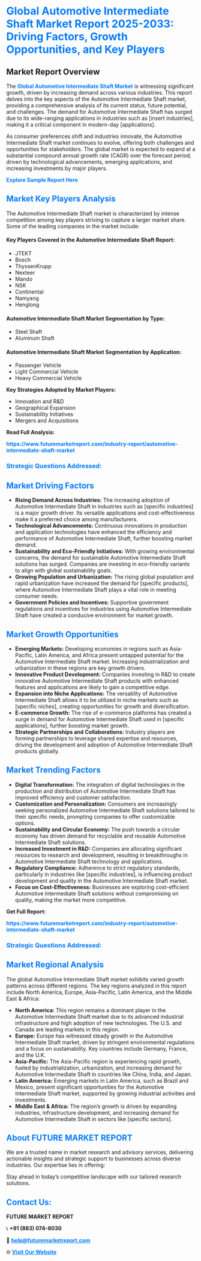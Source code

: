 <h1 style="color: #007BFF;">Global Automotive Intermediate Shaft Market Report 2025-2033: Driving Factors, Growth Opportunities, and Key Players</h1>

<section id="overview">
<h2>Market Report Overview</h2>
<p>The <a href="https://www.futuremarketreport.com/industry-report/automotive-intermediate-shaft-market" style="color: #007BFF; text-decoration: none;"><strong>Global Automotive Intermediate Shaft Market</strong></a> is witnessing significant growth, driven by increasing demand across various industries. This report delves into the key aspects of the Automotive Intermediate Shaft market, providing a comprehensive analysis of its current status, future potential, and challenges. The demand for Automotive Intermediate Shaft has surged due to its wide-ranging applications in industries such as [insert industries], making it a critical component in modern-day [applications].</p>
<p>As consumer preferences shift and industries innovate, the Automotive Intermediate Shaft market continues to evolve, offering both challenges and opportunities for stakeholders. The global market is expected to expand at a substantial compound annual growth rate (CAGR) over the forecast period, driven by technological advancements, emerging applications, and increasing investments by major players.</p>
</section>

<section id="overview">
<p><a href="https://www.futuremarketreport.com/request-sample/reportId=89774" style="color: #007BFF; text-decoration: none;"><strong>Explore Sample Report Here</strong></a></p>
</section>

<section id="key-players">
<h2 style="color: #007BFF;">Market Key Players Analysis</h2>
<p>The Automotive Intermediate Shaft market is characterized by intense competition among key players striving to capture a larger market share. Some of the leading companies in the market include:</p>
<h4>Key Players Covered in the Automotive Intermediate Shaft Report:</h4>
<ul><li>JTEKT</li><li>Bosch</li><li>ThyssenKrupp</li><li>Nexteer</li><li>Mando</li><li>NSK</li><li>Continental</li><li>Namyang</li><li>Henglong</li></ul>
<h4>Automotive Intermediate Shaft Market Segmentation by Type:</h4>
<ul><li>Steel Shaft</li><li>Aluminum Shaft</li></ul>

<h4>Automotive Intermediate Shaft Market Segmentation by Application:</h4>
<ul><li>Passenger Vehicle</li><li>Light Commercial Vehicle</li><li>Heavy Commercial Vehicle</li></ul>
<p><strong>Key Strategies Adopted by Market Players:</strong></p>
<ul>
<li>Innovation and R&D</li>
<li>Geographical Expansion</li>
<li>Sustainability Initiatives</li>
<li>Mergers and Acquisitions</li>
</ul>
</section>

<section>
<p><strong>Read Full Analysis: </strong></p><a href="https://www.futuremarketreport.com/industry-report/automotive-intermediate-shaft-market" style="color: #007BFF; text-decoration: none;"><strong>https://www.futuremarketreport.com/industry-report/automotive-intermediate-shaft-market</strong></a>
<h3 style="color: #007BFF;">Strategic Questions Addressed:</h3>
</section>

<section id="driving-factors">
<h2 style="color: #007BFF;">Market Driving Factors</h2>
<ul>
<li><strong>Rising Demand Across Industries:</strong> The increasing adoption of Automotive Intermediate Shaft in industries such as [specific industries] is a major growth driver. Its versatile applications and cost-effectiveness make it a preferred choice among manufacturers.</li>
<li><strong>Technological Advancements:</strong> Continuous innovations in production and application technologies have enhanced the efficiency and performance of Automotive Intermediate Shaft, further boosting market demand.</li>
<li><strong>Sustainability and Eco-Friendly Initiatives:</strong> With growing environmental concerns, the demand for sustainable Automotive Intermediate Shaft solutions has surged. Companies are investing in eco-friendly variants to align with global sustainability goals.</li>
<li><strong>Growing Population and Urbanization:</strong> The rising global population and rapid urbanization have increased the demand for [specific products], where Automotive Intermediate Shaft plays a vital role in meeting consumer needs.</li>
<li><strong>Government Policies and Incentives:</strong> Supportive government regulations and incentives for industries using Automotive Intermediate Shaft have created a conducive environment for market growth.</li>
</ul>
</section>

<section id="growth-opportunities">
<h2 style="color: #007BFF;">Market Growth Opportunities</h2>
<ul>
<li><strong>Emerging Markets:</strong> Developing economies in regions such as Asia-Pacific, Latin America, and Africa present untapped potential for the Automotive Intermediate Shaft market. Increasing industrialization and urbanization in these regions are key growth drivers.</li>
<li><strong>Innovative Product Development:</strong> Companies investing in R&D to create innovative Automotive Intermediate Shaft products with enhanced features and applications are likely to gain a competitive edge.</li>
<li><strong>Expansion into Niche Applications:</strong> The versatility of Automotive Intermediate Shaft allows it to be utilized in niche markets such as [specific niches], creating opportunities for growth and diversification.</li>
<li><strong>E-commerce Growth:</strong> The rise of e-commerce platforms has created a surge in demand for Automotive Intermediate Shaft used in [specific applications], further boosting market growth.</li>
<li><strong>Strategic Partnerships and Collaborations:</strong> Industry players are forming partnerships to leverage shared expertise and resources, driving the development and adoption of Automotive Intermediate Shaft products globally.</li>
</ul>
</section>

<section id="trending-factors">
<h2 style="color: #007BFF;">Market Trending Factors</h2>
<ul>
<li><strong>Digital Transformation:</strong> The integration of digital technologies in the production and distribution of Automotive Intermediate Shaft has improved efficiency and customer satisfaction.</li>
<li><strong>Customization and Personalization:</strong> Consumers are increasingly seeking personalized Automotive Intermediate Shaft solutions tailored to their specific needs, prompting companies to offer customizable options.</li>
<li><strong>Sustainability and Circular Economy:</strong> The push towards a circular economy has driven demand for recyclable and reusable Automotive Intermediate Shaft solutions.</li>
<li><strong>Increased Investment in R&D:</strong> Companies are allocating significant resources to research and development, resulting in breakthroughs in Automotive Intermediate Shaft technology and applications.</li>
<li><strong>Regulatory Compliance:</strong> Adherence to strict regulatory standards, particularly in industries like [specific industries], is influencing product development and quality in the Automotive Intermediate Shaft market.</li>
<li><strong>Focus on Cost-Effectiveness:</strong> Businesses are exploring cost-efficient Automotive Intermediate Shaft solutions without compromising on quality, making the market more competitive.</li>
</ul>
</section>

<section>
<p><strong>Get Full Report: </strong></p><a href="https://www.futuremarketreport.com/industry-report/automotive-intermediate-shaft-market" style="color: #007BFF; text-decoration: none;"><strong>https://www.futuremarketreport.com/industry-report/automotive-intermediate-shaft-market</strong></a>
<h3 style="color: #007BFF;">Strategic Questions Addressed:</h3>
</section>


<section id="regional-analysis">
<h2 style="color: #007BFF;">Market Regional Analysis</h2>
<p>The global Automotive Intermediate Shaft market exhibits varied growth patterns across different regions. The key regions analyzed in this report include North America, Europe, Asia-Pacific, Latin America, and the Middle East & Africa:</p>
<ul>
<li><strong>North America:</strong> This region remains a dominant player in the Automotive Intermediate Shaft market due to its advanced industrial infrastructure and high adoption of new technologies. The U.S. and Canada are leading markets in this region.</li>
<li><strong>Europe:</strong> Europe has witnessed steady growth in the Automotive Intermediate Shaft market, driven by stringent environmental regulations and a focus on sustainability. Key countries include Germany, France, and the U.K.</li>
<li><strong>Asia-Pacific:</strong> The Asia-Pacific region is experiencing rapid growth, fueled by industrialization, urbanization, and increasing demand for Automotive Intermediate Shaft in countries like China, India, and Japan.</li>
<li><strong>Latin America:</strong> Emerging markets in Latin America, such as Brazil and Mexico, present significant opportunities for the Automotive Intermediate Shaft market, supported by growing industrial activities and investments.</li>
<li><strong>Middle East & Africa:</strong> The region’s growth is driven by expanding industries, infrastructure development, and increasing demand for Automotive Intermediate Shaft in sectors like [specific sectors].</li>
</ul>
</section>

<footer>
<h2 style="color: #007BFF;">About FUTURE MARKET REPORT</h2>
<p>We are a trusted name in market research and advisory services, delivering actionable insights and strategic support to businesses across diverse industries. Our expertise lies in offering:</p>

<p>Stay ahead in today’s competitive landscape with our tailored research solutions.</p>

<h2 style="color: #007BFF;">Contact Us:</h2>
<p><strong>FUTURE MARKET REPORT</strong></p>
<p>📞 <strong>+91 (883) 074-8030</strong></p>
<p>📧 <strong><a href="mailto:help@futuremarketreport.com" style="color: #007BFF;">help@futuremarketreport.com</a></strong></p>
<p>🌐 <strong><a href="https://www.futuremarketreport.com/" style="color: #007BFF;">Visit Our Website</a></strong></p>
</footer>